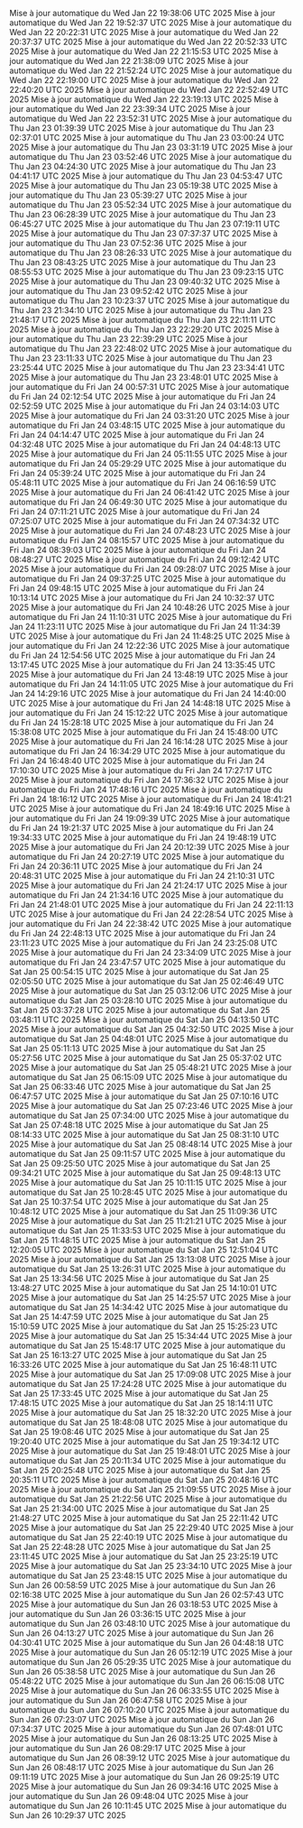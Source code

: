 Mise à jour automatique du Wed Jan 22 19:38:06 UTC 2025
Mise à jour automatique du Wed Jan 22 19:52:37 UTC 2025
Mise à jour automatique du Wed Jan 22 20:22:31 UTC 2025
Mise à jour automatique du Wed Jan 22 20:37:37 UTC 2025
Mise à jour automatique du Wed Jan 22 20:52:33 UTC 2025
Mise à jour automatique du Wed Jan 22 21:15:53 UTC 2025
Mise à jour automatique du Wed Jan 22 21:38:09 UTC 2025
Mise à jour automatique du Wed Jan 22 21:52:24 UTC 2025
Mise à jour automatique du Wed Jan 22 22:19:00 UTC 2025
Mise à jour automatique du Wed Jan 22 22:40:20 UTC 2025
Mise à jour automatique du Wed Jan 22 22:52:49 UTC 2025
Mise à jour automatique du Wed Jan 22 23:19:13 UTC 2025
Mise à jour automatique du Wed Jan 22 23:39:34 UTC 2025
Mise à jour automatique du Wed Jan 22 23:52:31 UTC 2025
Mise à jour automatique du Thu Jan 23 01:39:39 UTC 2025
Mise à jour automatique du Thu Jan 23 02:37:01 UTC 2025
Mise à jour automatique du Thu Jan 23 03:00:24 UTC 2025
Mise à jour automatique du Thu Jan 23 03:31:19 UTC 2025
Mise à jour automatique du Thu Jan 23 03:52:46 UTC 2025
Mise à jour automatique du Thu Jan 23 04:24:30 UTC 2025
Mise à jour automatique du Thu Jan 23 04:41:17 UTC 2025
Mise à jour automatique du Thu Jan 23 04:53:47 UTC 2025
Mise à jour automatique du Thu Jan 23 05:19:38 UTC 2025
Mise à jour automatique du Thu Jan 23 05:39:27 UTC 2025
Mise à jour automatique du Thu Jan 23 05:52:34 UTC 2025
Mise à jour automatique du Thu Jan 23 06:28:39 UTC 2025
Mise à jour automatique du Thu Jan 23 06:45:27 UTC 2025
Mise à jour automatique du Thu Jan 23 07:19:11 UTC 2025
Mise à jour automatique du Thu Jan 23 07:37:37 UTC 2025
Mise à jour automatique du Thu Jan 23 07:52:36 UTC 2025
Mise à jour automatique du Thu Jan 23 08:26:33 UTC 2025
Mise à jour automatique du Thu Jan 23 08:43:25 UTC 2025
Mise à jour automatique du Thu Jan 23 08:55:53 UTC 2025
Mise à jour automatique du Thu Jan 23 09:23:15 UTC 2025
Mise à jour automatique du Thu Jan 23 09:40:32 UTC 2025
Mise à jour automatique du Thu Jan 23 09:52:42 UTC 2025
Mise à jour automatique du Thu Jan 23 10:23:37 UTC 2025
Mise à jour automatique du Thu Jan 23 21:34:10 UTC 2025
Mise à jour automatique du Thu Jan 23 21:48:17 UTC 2025
Mise à jour automatique du Thu Jan 23 22:11:11 UTC 2025
Mise à jour automatique du Thu Jan 23 22:29:20 UTC 2025
Mise à jour automatique du Thu Jan 23 22:39:29 UTC 2025
Mise à jour automatique du Thu Jan 23 22:48:02 UTC 2025
Mise à jour automatique du Thu Jan 23 23:11:33 UTC 2025
Mise à jour automatique du Thu Jan 23 23:25:44 UTC 2025
Mise à jour automatique du Thu Jan 23 23:34:41 UTC 2025
Mise à jour automatique du Thu Jan 23 23:48:01 UTC 2025
Mise à jour automatique du Fri Jan 24 00:57:31 UTC 2025
Mise à jour automatique du Fri Jan 24 02:12:54 UTC 2025
Mise à jour automatique du Fri Jan 24 02:52:59 UTC 2025
Mise à jour automatique du Fri Jan 24 03:14:03 UTC 2025
Mise à jour automatique du Fri Jan 24 03:31:20 UTC 2025
Mise à jour automatique du Fri Jan 24 03:48:15 UTC 2025
Mise à jour automatique du Fri Jan 24 04:14:47 UTC 2025
Mise à jour automatique du Fri Jan 24 04:32:48 UTC 2025
Mise à jour automatique du Fri Jan 24 04:48:13 UTC 2025
Mise à jour automatique du Fri Jan 24 05:11:55 UTC 2025
Mise à jour automatique du Fri Jan 24 05:29:29 UTC 2025
Mise à jour automatique du Fri Jan 24 05:39:24 UTC 2025
Mise à jour automatique du Fri Jan 24 05:48:11 UTC 2025
Mise à jour automatique du Fri Jan 24 06:16:59 UTC 2025
Mise à jour automatique du Fri Jan 24 06:41:42 UTC 2025
Mise à jour automatique du Fri Jan 24 06:49:30 UTC 2025
Mise à jour automatique du Fri Jan 24 07:11:21 UTC 2025
Mise à jour automatique du Fri Jan 24 07:25:07 UTC 2025
Mise à jour automatique du Fri Jan 24 07:34:32 UTC 2025
Mise à jour automatique du Fri Jan 24 07:48:23 UTC 2025
Mise à jour automatique du Fri Jan 24 08:15:57 UTC 2025
Mise à jour automatique du Fri Jan 24 08:39:03 UTC 2025
Mise à jour automatique du Fri Jan 24 08:48:27 UTC 2025
Mise à jour automatique du Fri Jan 24 09:12:42 UTC 2025
Mise à jour automatique du Fri Jan 24 09:28:07 UTC 2025
Mise à jour automatique du Fri Jan 24 09:37:25 UTC 2025
Mise à jour automatique du Fri Jan 24 09:48:15 UTC 2025
Mise à jour automatique du Fri Jan 24 10:13:14 UTC 2025
Mise à jour automatique du Fri Jan 24 10:32:37 UTC 2025
Mise à jour automatique du Fri Jan 24 10:48:26 UTC 2025
Mise à jour automatique du Fri Jan 24 11:10:31 UTC 2025
Mise à jour automatique du Fri Jan 24 11:23:11 UTC 2025
Mise à jour automatique du Fri Jan 24 11:34:39 UTC 2025
Mise à jour automatique du Fri Jan 24 11:48:25 UTC 2025
Mise à jour automatique du Fri Jan 24 12:22:36 UTC 2025
Mise à jour automatique du Fri Jan 24 12:54:56 UTC 2025
Mise à jour automatique du Fri Jan 24 13:17:45 UTC 2025
Mise à jour automatique du Fri Jan 24 13:35:45 UTC 2025
Mise à jour automatique du Fri Jan 24 13:48:19 UTC 2025
Mise à jour automatique du Fri Jan 24 14:11:05 UTC 2025
Mise à jour automatique du Fri Jan 24 14:29:16 UTC 2025
Mise à jour automatique du Fri Jan 24 14:40:00 UTC 2025
Mise à jour automatique du Fri Jan 24 14:48:18 UTC 2025
Mise à jour automatique du Fri Jan 24 15:12:22 UTC 2025
Mise à jour automatique du Fri Jan 24 15:28:18 UTC 2025
Mise à jour automatique du Fri Jan 24 15:38:08 UTC 2025
Mise à jour automatique du Fri Jan 24 15:48:00 UTC 2025
Mise à jour automatique du Fri Jan 24 16:14:28 UTC 2025
Mise à jour automatique du Fri Jan 24 16:34:29 UTC 2025
Mise à jour automatique du Fri Jan 24 16:48:40 UTC 2025
Mise à jour automatique du Fri Jan 24 17:10:30 UTC 2025
Mise à jour automatique du Fri Jan 24 17:27:17 UTC 2025
Mise à jour automatique du Fri Jan 24 17:36:32 UTC 2025
Mise à jour automatique du Fri Jan 24 17:48:16 UTC 2025
Mise à jour automatique du Fri Jan 24 18:16:12 UTC 2025
Mise à jour automatique du Fri Jan 24 18:41:21 UTC 2025
Mise à jour automatique du Fri Jan 24 18:49:16 UTC 2025
Mise à jour automatique du Fri Jan 24 19:09:39 UTC 2025
Mise à jour automatique du Fri Jan 24 19:21:37 UTC 2025
Mise à jour automatique du Fri Jan 24 19:34:33 UTC 2025
Mise à jour automatique du Fri Jan 24 19:48:19 UTC 2025
Mise à jour automatique du Fri Jan 24 20:12:39 UTC 2025
Mise à jour automatique du Fri Jan 24 20:27:19 UTC 2025
Mise à jour automatique du Fri Jan 24 20:36:11 UTC 2025
Mise à jour automatique du Fri Jan 24 20:48:31 UTC 2025
Mise à jour automatique du Fri Jan 24 21:10:31 UTC 2025
Mise à jour automatique du Fri Jan 24 21:24:17 UTC 2025
Mise à jour automatique du Fri Jan 24 21:34:16 UTC 2025
Mise à jour automatique du Fri Jan 24 21:48:01 UTC 2025
Mise à jour automatique du Fri Jan 24 22:11:13 UTC 2025
Mise à jour automatique du Fri Jan 24 22:28:54 UTC 2025
Mise à jour automatique du Fri Jan 24 22:38:42 UTC 2025
Mise à jour automatique du Fri Jan 24 22:48:13 UTC 2025
Mise à jour automatique du Fri Jan 24 23:11:23 UTC 2025
Mise à jour automatique du Fri Jan 24 23:25:08 UTC 2025
Mise à jour automatique du Fri Jan 24 23:34:09 UTC 2025
Mise à jour automatique du Fri Jan 24 23:47:57 UTC 2025
Mise à jour automatique du Sat Jan 25 00:54:15 UTC 2025
Mise à jour automatique du Sat Jan 25 02:05:50 UTC 2025
Mise à jour automatique du Sat Jan 25 02:46:49 UTC 2025
Mise à jour automatique du Sat Jan 25 03:12:06 UTC 2025
Mise à jour automatique du Sat Jan 25 03:28:10 UTC 2025
Mise à jour automatique du Sat Jan 25 03:37:28 UTC 2025
Mise à jour automatique du Sat Jan 25 03:48:11 UTC 2025
Mise à jour automatique du Sat Jan 25 04:13:50 UTC 2025
Mise à jour automatique du Sat Jan 25 04:32:50 UTC 2025
Mise à jour automatique du Sat Jan 25 04:48:01 UTC 2025
Mise à jour automatique du Sat Jan 25 05:11:13 UTC 2025
Mise à jour automatique du Sat Jan 25 05:27:56 UTC 2025
Mise à jour automatique du Sat Jan 25 05:37:02 UTC 2025
Mise à jour automatique du Sat Jan 25 05:48:21 UTC 2025
Mise à jour automatique du Sat Jan 25 06:15:09 UTC 2025
Mise à jour automatique du Sat Jan 25 06:33:46 UTC 2025
Mise à jour automatique du Sat Jan 25 06:47:57 UTC 2025
Mise à jour automatique du Sat Jan 25 07:10:16 UTC 2025
Mise à jour automatique du Sat Jan 25 07:23:46 UTC 2025
Mise à jour automatique du Sat Jan 25 07:34:00 UTC 2025
Mise à jour automatique du Sat Jan 25 07:48:18 UTC 2025
Mise à jour automatique du Sat Jan 25 08:14:33 UTC 2025
Mise à jour automatique du Sat Jan 25 08:31:10 UTC 2025
Mise à jour automatique du Sat Jan 25 08:48:14 UTC 2025
Mise à jour automatique du Sat Jan 25 09:11:57 UTC 2025
Mise à jour automatique du Sat Jan 25 09:25:50 UTC 2025
Mise à jour automatique du Sat Jan 25 09:34:21 UTC 2025
Mise à jour automatique du Sat Jan 25 09:48:13 UTC 2025
Mise à jour automatique du Sat Jan 25 10:11:15 UTC 2025
Mise à jour automatique du Sat Jan 25 10:28:45 UTC 2025
Mise à jour automatique du Sat Jan 25 10:37:54 UTC 2025
Mise à jour automatique du Sat Jan 25 10:48:12 UTC 2025
Mise à jour automatique du Sat Jan 25 11:09:36 UTC 2025
Mise à jour automatique du Sat Jan 25 11:21:21 UTC 2025
Mise à jour automatique du Sat Jan 25 11:33:53 UTC 2025
Mise à jour automatique du Sat Jan 25 11:48:15 UTC 2025
Mise à jour automatique du Sat Jan 25 12:20:05 UTC 2025
Mise à jour automatique du Sat Jan 25 12:51:04 UTC 2025
Mise à jour automatique du Sat Jan 25 13:13:08 UTC 2025
Mise à jour automatique du Sat Jan 25 13:26:31 UTC 2025
Mise à jour automatique du Sat Jan 25 13:34:56 UTC 2025
Mise à jour automatique du Sat Jan 25 13:48:27 UTC 2025
Mise à jour automatique du Sat Jan 25 14:10:01 UTC 2025
Mise à jour automatique du Sat Jan 25 14:25:57 UTC 2025
Mise à jour automatique du Sat Jan 25 14:34:42 UTC 2025
Mise à jour automatique du Sat Jan 25 14:47:59 UTC 2025
Mise à jour automatique du Sat Jan 25 15:10:59 UTC 2025
Mise à jour automatique du Sat Jan 25 15:25:23 UTC 2025
Mise à jour automatique du Sat Jan 25 15:34:44 UTC 2025
Mise à jour automatique du Sat Jan 25 15:48:17 UTC 2025
Mise à jour automatique du Sat Jan 25 16:13:27 UTC 2025
Mise à jour automatique du Sat Jan 25 16:33:26 UTC 2025
Mise à jour automatique du Sat Jan 25 16:48:11 UTC 2025
Mise à jour automatique du Sat Jan 25 17:09:08 UTC 2025
Mise à jour automatique du Sat Jan 25 17:24:28 UTC 2025
Mise à jour automatique du Sat Jan 25 17:33:45 UTC 2025
Mise à jour automatique du Sat Jan 25 17:48:15 UTC 2025
Mise à jour automatique du Sat Jan 25 18:14:11 UTC 2025
Mise à jour automatique du Sat Jan 25 18:32:20 UTC 2025
Mise à jour automatique du Sat Jan 25 18:48:08 UTC 2025
Mise à jour automatique du Sat Jan 25 19:08:46 UTC 2025
Mise à jour automatique du Sat Jan 25 19:20:40 UTC 2025
Mise à jour automatique du Sat Jan 25 19:34:12 UTC 2025
Mise à jour automatique du Sat Jan 25 19:48:01 UTC 2025
Mise à jour automatique du Sat Jan 25 20:11:34 UTC 2025
Mise à jour automatique du Sat Jan 25 20:25:48 UTC 2025
Mise à jour automatique du Sat Jan 25 20:35:11 UTC 2025
Mise à jour automatique du Sat Jan 25 20:48:16 UTC 2025
Mise à jour automatique du Sat Jan 25 21:09:55 UTC 2025
Mise à jour automatique du Sat Jan 25 21:22:56 UTC 2025
Mise à jour automatique du Sat Jan 25 21:34:00 UTC 2025
Mise à jour automatique du Sat Jan 25 21:48:27 UTC 2025
Mise à jour automatique du Sat Jan 25 22:11:42 UTC 2025
Mise à jour automatique du Sat Jan 25 22:29:40 UTC 2025
Mise à jour automatique du Sat Jan 25 22:40:19 UTC 2025
Mise à jour automatique du Sat Jan 25 22:48:28 UTC 2025
Mise à jour automatique du Sat Jan 25 23:11:45 UTC 2025
Mise à jour automatique du Sat Jan 25 23:25:19 UTC 2025
Mise à jour automatique du Sat Jan 25 23:34:10 UTC 2025
Mise à jour automatique du Sat Jan 25 23:48:15 UTC 2025
Mise à jour automatique du Sun Jan 26 00:58:59 UTC 2025
Mise à jour automatique du Sun Jan 26 02:16:38 UTC 2025
Mise à jour automatique du Sun Jan 26 02:57:43 UTC 2025
Mise à jour automatique du Sun Jan 26 03:18:53 UTC 2025
Mise à jour automatique du Sun Jan 26 03:36:15 UTC 2025
Mise à jour automatique du Sun Jan 26 03:48:10 UTC 2025
Mise à jour automatique du Sun Jan 26 04:13:27 UTC 2025
Mise à jour automatique du Sun Jan 26 04:30:41 UTC 2025
Mise à jour automatique du Sun Jan 26 04:48:18 UTC 2025
Mise à jour automatique du Sun Jan 26 05:12:19 UTC 2025
Mise à jour automatique du Sun Jan 26 05:29:35 UTC 2025
Mise à jour automatique du Sun Jan 26 05:38:58 UTC 2025
Mise à jour automatique du Sun Jan 26 05:48:22 UTC 2025
Mise à jour automatique du Sun Jan 26 06:15:08 UTC 2025
Mise à jour automatique du Sun Jan 26 06:33:55 UTC 2025
Mise à jour automatique du Sun Jan 26 06:47:58 UTC 2025
Mise à jour automatique du Sun Jan 26 07:10:20 UTC 2025
Mise à jour automatique du Sun Jan 26 07:23:07 UTC 2025
Mise à jour automatique du Sun Jan 26 07:34:37 UTC 2025
Mise à jour automatique du Sun Jan 26 07:48:01 UTC 2025
Mise à jour automatique du Sun Jan 26 08:13:25 UTC 2025
Mise à jour automatique du Sun Jan 26 08:29:17 UTC 2025
Mise à jour automatique du Sun Jan 26 08:39:12 UTC 2025
Mise à jour automatique du Sun Jan 26 08:48:17 UTC 2025
Mise à jour automatique du Sun Jan 26 09:11:19 UTC 2025
Mise à jour automatique du Sun Jan 26 09:25:19 UTC 2025
Mise à jour automatique du Sun Jan 26 09:34:16 UTC 2025
Mise à jour automatique du Sun Jan 26 09:48:04 UTC 2025
Mise à jour automatique du Sun Jan 26 10:11:45 UTC 2025
Mise à jour automatique du Sun Jan 26 10:29:37 UTC 2025
